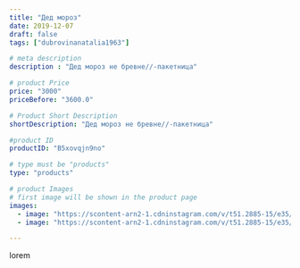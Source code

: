 ```yaml
---
title: "Дед мороз"
date: 2019-12-07
draft: false
tags: ["dubrovinanatalia1963"]

# meta description
description : "Дед мороз не бревне//-пакетница"

# product Price
price: "3000"
priceBefore: "3600.0"

# Product Short Description
shortDescription: "Дед мороз не бревне//-пакетница"

#product ID
productID: "B5xovqjn9no"

# type must be "products"
type: "products"

# product Images
# first image will be shown in the product page
images:
  - image: "https://scontent-arn2-1.cdninstagram.com/v/t51.2885-15/e35/74665251_2487494578160371_7985119953929522534_n.jpg?se=7&tp=1&_nc_ht=scontent-arn2-1.cdninstagram.com&_nc_cat=107&_nc_ohc=KkVDgIeGKNQAX-NmY_P&ccb=7-4&oh=efd9fb48b33c54216d51ed75901fd24c&oe=60830EE7&ig_cache_key=MjE5MzcxMzY4OTM1ODI3MjQzOA%3D%3D.2-ccb7-4"
  - image: "https://scontent-arn2-1.cdninstagram.com/v/t51.2885-15/e35/72485737_157348955524687_4625439261959557386_n.jpg?se=7&tp=1&_nc_ht=scontent-arn2-1.cdninstagram.com&_nc_cat=107&_nc_ohc=F_EgcRlnPHwAX-a7V3-&ccb=7-4&oh=1613e32b340bf20de2bb514355a157d6&oe=60819B50&ig_cache_key=MjE5MzcxMzY4OTM4MzYyNzAyMw%3D%3D.2-ccb7-4"

---
```

lorem
